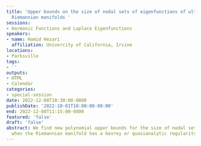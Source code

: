 ```yaml
---
title: 'Upper bounds on the size of nodal sets of eigenfunctions of ultradifferentiable
  Riemannian manifolds '
sessions:
- Harmonic Functions and Laplace Eigenfunctions
speakers:
- name: Hamid Hezari
  affiliation: Univercity of California, Irvine
locations:
- Parksville
tags:
- ''
outputs:
- HTML
- Calendar
categories:
- special-session
date: 2022-12-08T10:30:00-0800
publishDate: '2022-10-01T10:00:00-08:00'
end: 2022-12-08T11:15:00-0800
featured: 'false'
draft: 'false'
abstract: We find new polynomial upper bounds for the size of nodal sets of eigenfunctions
  when the Riemannian manifold has a Gevrey or quasianalytic regularity.
---
```

